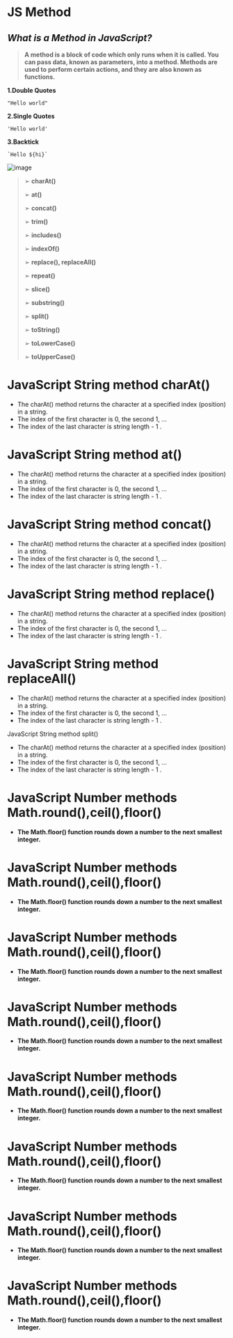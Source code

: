 # JS Method

## ***What is a Method in JavaScript?***

 >**A method is a block of code which only runs when
it is called. You can pass data, known as
parameters, into a method. Methods are used to
perform certain actions, and they are also known
as functions.**

**1.Double Quotes**

```
"Hello world"
```

**2.Single Quotes**

```
'Hello world'
```
**3.Backtick**
```
`Hello ${hi}`
```
![image](https://github.com/user-attachments/assets/f00819bd-9af5-4677-904f-d245b615a626)

>➢ **charAt()**
> 
>➢ **at()**
>
>➢ **concat()**
>
>➢ **trim()**
>
>➢ **includes()**
>
>➢ **indexOf()**
>
>➢ **replace(), replaceAll()**
>
>➢ **repeat()**
>
>➢ **slice()**
>
>➢ **substring()**
>
>➢ **split()**
>
>➢ **toString()**
>
>➢ **toLowerCase()**
>
>➢ **toUpperCase()**


# JavaScript String method charAt()

+ The charAt() method returns the character at a specified index (position) in a string.
+ The index of the first character is 0, the second 1, ...
+ The index of the last character is string length - 1 .


# JavaScript String method at()


+ The charAt() method returns the character at a specified index (position) in a string.
+ The index of the first character is 0, the second 1, ...
+ The index of the last character is string length - 1 .


# JavaScript String method concat()

+ The charAt() method returns the character at a specified index (position) in a string.
+ The index of the first character is 0, the second 1, ...
+ The index of the last character is string length - 1 .


# JavaScript String method replace()

+ The charAt() method returns the character at a specified index (position) in a string.
+ The index of the first character is 0, the second 1, ...
+ The index of the last character is string length - 1 .


# JavaScript String method replaceAll()

+ The charAt() method returns the character at a specified index (position) in a string.
+ The index of the first character is 0, the second 1, ...
+ The index of the last character is string length - 1 .


JavaScript String method split()

+ The charAt() method returns the character at a specified index (position) in a string.
+ The index of the first character is 0, the second 1, ...
+ The index of the last character is string length - 1 .



# JavaScript Number methods Math.round(),ceil(),floor()

+ **The Math.floor() function rounds down a number to the next smallest integer.**

# JavaScript Number methods Math.round(),ceil(),floor()

+ **The Math.floor() function rounds down a number to the next smallest integer.**



# JavaScript Number methods Math.round(),ceil(),floor()

+ **The Math.floor() function rounds down a number to the next smallest integer.**


# JavaScript Number methods Math.round(),ceil(),floor()

+ **The Math.floor() function rounds down a number to the next smallest integer.**


# JavaScript Number methods Math.round(),ceil(),floor()

+ **The Math.floor() function rounds down a number to the next smallest integer.**


# JavaScript Number methods Math.round(),ceil(),floor()

+ **The Math.floor() function rounds down a number to the next smallest integer.**


# JavaScript Number methods Math.round(),ceil(),floor()

+ **The Math.floor() function rounds down a number to the next smallest integer.**


# JavaScript Number methods Math.round(),ceil(),floor()

+ **The Math.floor() function rounds down a number to the next smallest integer.**

